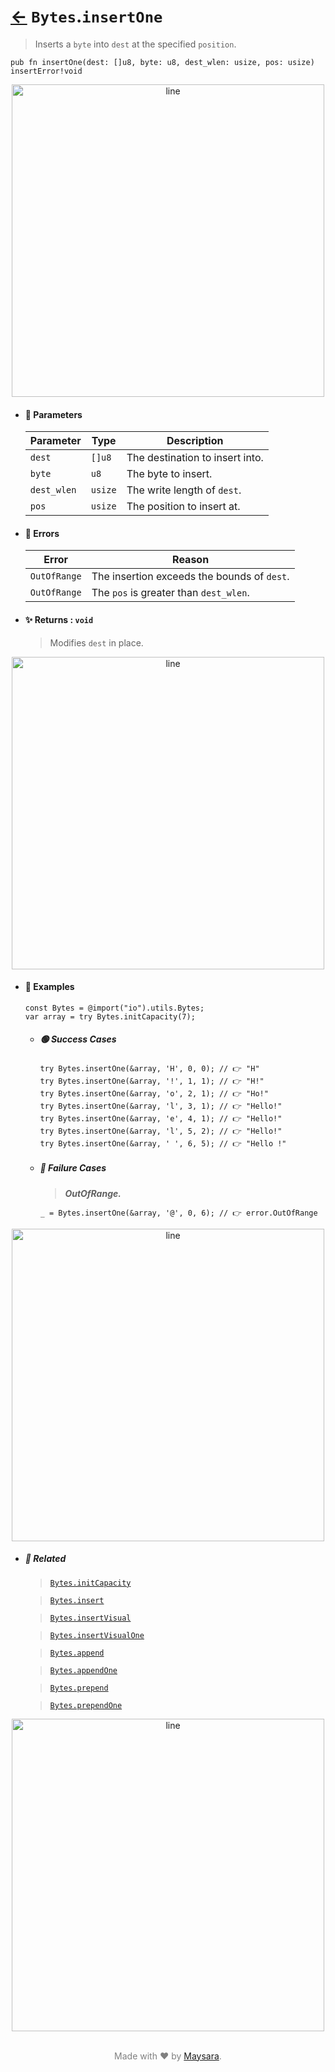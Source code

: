 # [←](../Bytes.md) `Bytes`.`insertOne`

> Inserts a `byte` into `dest` at the specified `position`.

```zig
pub fn insertOne(dest: []u8, byte: u8, dest_wlen: usize, pos: usize) insertError!void
```


<div align="center">
<img src="https://raw.githubusercontent.com/maysara-elshewehy/io-bench/refs/heads/main/dist/img/md/line.png" alt="line" style="width:500px;"/>
</div>

- #### 🧩 Parameters

    | Parameter   | Type    | Description                     |
    | ----------- | ------- | ------------------------------- |
    | `dest`      | `[]u8`  | The destination to insert into. |
    | `byte`      | `u8`    | The byte to insert.             |
    | `dest_wlen` | `usize` | The write length of `dest`.     |
    | `pos`       | `usize` | The position to insert at.      |

- #### 🚫 Errors

    | Error        | Reason                                      |
    | ------------ | ------------------------------------------- |
    | `OutOfRange` | The insertion exceeds the bounds of `dest`. |
    | `OutOfRange` | The `pos` is greater than `dest_wlen`.      |

- #### ✨ Returns : `void`

    > Modifies `dest` in place.

<div align="center">
<img src="https://raw.githubusercontent.com/maysara-elshewehy/io-bench/refs/heads/main/dist/img/md/line.png" alt="line" style="width:500px;"/>
</div>

- #### 🧪 Examples

    ```zig
    const Bytes = @import("io").utils.Bytes;
    var array = try Bytes.initCapacity(7);
    ```

    - ##### 🟢 Success Cases

        ```zig
        try Bytes.insertOne(&array, 'H', 0, 0); // 👉 "H"
        try Bytes.insertOne(&array, '!', 1, 1); // 👉 "H!"
        try Bytes.insertOne(&array, 'o', 2, 1); // 👉 "Ho!"
        try Bytes.insertOne(&array, 'l', 3, 1); // 👉 "Hello!"
        try Bytes.insertOne(&array, 'e', 4, 1); // 👉 "Hello!"
        try Bytes.insertOne(&array, 'l', 5, 2); // 👉 "Hello!"
        try Bytes.insertOne(&array, ' ', 6, 5); // 👉 "Hello !"
        ```

    - ##### 🔴 Failure Cases

        > **_OutOfRange._**

        ```zig
        _ = Bytes.insertOne(&array, '@', 0, 6); // 👉 error.OutOfRange
        ```

<div align="center">
<img src="https://raw.githubusercontent.com/maysara-elshewehy/io-bench/refs/heads/main/dist/img/md/line.png" alt="line" style="width:500px;"/>
</div>

- ##### 🔗 Related

  > [`Bytes.initCapacity`](./initCapacity.md)

  > [`Bytes.insert`](./insert.md)

  > [`Bytes.insertVisual`](./insertVisual.md)

  > [`Bytes.insertVisualOne`](./insertVisualOne.md)

  > [`Bytes.append`](./append.md)

  > [`Bytes.appendOne`](./appendOne.md)

  > [`Bytes.prepend`](./prepend.md)

  > [`Bytes.prependOne`](./prependOne.md)

<div align="center">
<img src="https://raw.githubusercontent.com/maysara-elshewehy/io-bench/refs/heads/main/dist/img/md/line.png" alt="line" style="width:500px;"/>
</div>

<p align="center" style="color:grey;"><br />Made with ❤️ by <a href="http://github.com/maysara-elshewehy" target="blank">Maysara</a>.</p>